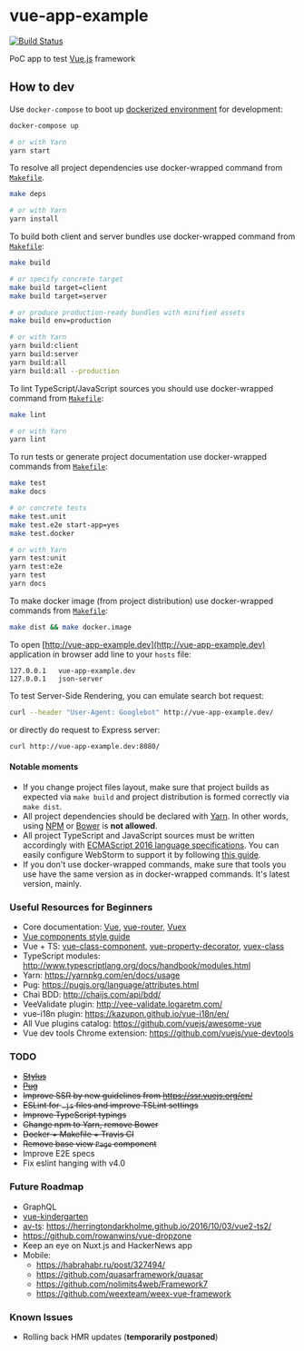 vue-app-example
=====================

[![Build Status](https://travis-ci.org/instrumentisto/vue-app-example.svg?branch=master)](https://travis-ci.org/instrumentisto/vue-app-example)

PoC app to test [Vue.js](https://vuejs.org/) framework



## How to dev

Use `docker-compose` to boot up [dockerized environment](docker-compose.yml)
for development:
```bash
docker-compose up

# or with Yarn
yarn start
```

To resolve all project dependencies use docker-wrapped command
from [`Makefile`][1].
```bash
make deps

# or with Yarn
yarn install
```

To build both client and server bundles use docker-wrapped command
from [`Makefile`][1]:
```bash
make build

# or specify concrete target
make build target=client
make build target=server

# or produce production-ready bundles with minified assets
make build env=production

# or with Yarn
yarn build:client
yarn build:server
yarn build:all
yarn build:all --production
```

To lint TypeScript/JavaScript sources you should use docker-wrapped command
from [`Makefile`][1]:
```bash
make lint

# or with Yarn
yarn lint
```

To run tests or generate project documentation use docker-wrapped commands
from [`Makefile`][1]:
```bash
make test
make docs

# or concrete tests
make test.unit
make test.e2e start-app=yes
make test.docker

# or with Yarn
yarn test:unit
yarn test:e2e
yarn test
yarn docs
```

To make docker image (from project distribution) use docker-wrapped commands 
from [`Makefile`][1]: 
```bash
make dist && make docker.image
```

To open [http://vue-app-example.dev](http://vue-app-example.dev)
application in browser add line to your `hosts` file:
```
127.0.0.1	vue-app-example.dev
127.0.0.1	json-server
```

To test Server-Side Rendering, you can emulate search bot request:
```bash
curl --header "User-Agent: Googlebot" http://vue-app-example.dev/
```
or directly do request to Express server:
```bash
curl http://vue-app-example.dev:8080/
```

#### Notable moments

- If you change project files layout, make sure that project builds as expected
  via `make build` and project distribution is formed correctly via `make dist`.
- All project dependencies should be declared with [Yarn][3]. In other words,
  using [NPM][4] or [Bower][5] is __not allowed__.
- All project TypeScript and JavaScript sources must be written accordingly with
  [ECMAScript 2016 language specifications][6]. You can easily configure
  WebStorm to support it by following [this guide][7].
- If you don't use docker-wrapped commands, make sure that tools you use have
  the same version as in docker-wrapped commands. It's latest version, mainly.



### Useful Resources for Beginners

- Core documentation: [Vue](https://vuejs.org/v2/guide/),
  [vue-router](https://router.vuejs.org/en/),
  [Vuex](https://vuex.vuejs.org/en/)
- [Vue components style guide](https://pablohpsilva.github.io/vuejs-component-style-guide)
- Vue + TS: [vue-class-component](https://github.com/vuejs/vue-class-component),
  [vue-property-decorator](https://github.com/kaorun343/vue-property-decorator),
  [vuex-class](https://github.com/ktsn/vuex-class/)
- TypeScript modules: http://www.typescriptlang.org/docs/handbook/modules.html
- Yarn: https://yarnpkg.com/en/docs/usage
- Pug: https://pugjs.org/language/attributes.html
- Chai BDD: http://chaijs.com/api/bdd/
- VeeValidate plugin: http://vee-validate.logaretm.com/
- vue-i18n plugin: https://kazupon.github.io/vue-i18n/en/
- All Vue plugins catalog: https://github.com/vuejs/awesome-vue
- Vue dev tools Chrome extension: https://github.com/vuejs/vue-devtools

### TODO
- ~~[Stylus](http://stylus-lang.com/)~~
- ~~[Pug](https://pugjs.org/language/attributes.html)~~
- ~~Improve SSR by new guidelines from https://ssr.vuejs.org/en/~~
- ~~ESLint for `.js` files and improve TSLint settings~~
- ~~Improve TypeScript typings~~
- ~~Change npm to Yarn, remove Bower~~
- ~~Docker + Makefile + Travis CI~~
- ~~Remove base view `Page` component~~
- Improve E2E specs
- Fix eslint hanging with v4.0 

### Future Roadmap

- GraphQL
- [vue-kindergarten](https://github.com/JiriChara/vue-kindergarten)
- [av-ts](https://github.com/HerringtonDarkholme/av-ts): https://herringtondarkholme.github.io/2016/10/03/vue2-ts2/
- https://github.com/rowanwins/vue-dropzone
- Keep an eye on Nuxt.js and HackerNews app
- Mobile:
  - https://habrahabr.ru/post/327494/
  - https://github.com/quasarframework/quasar
  - https://github.com/nolimits4web/Framework7
  - https://github.com/weexteam/weex-vue-framework

### Known Issues

- Rolling back HMR updates (**temporarily postponed**)





[1]: Makefile
[2]: package.json
[3]: https://yarnpkg.com/lang/en/
[4]: https://www.npmjs.com/
[5]: https://bower.io/
[6]: https://www.ecma-international.org/publications/standards/Ecma-262.htm
[7]: https://medium.com/@brandonaaskov/enabling-es6-syntax-support-in-webstorm-48e22956ecfd
